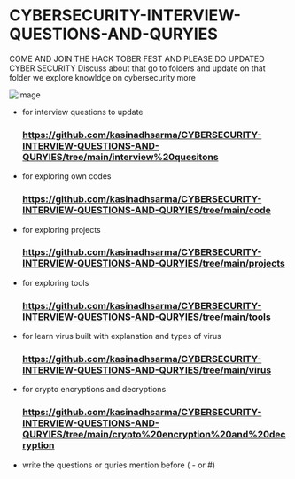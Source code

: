 # CYBERSECURITY-INTERVIEW-QUESTIONS-AND-QURYIES
COME AND JOIN THE HACK TOBER FEST AND PLEASE DO UPDATED CYBER SECURITY Discuss about that go to folders and update on that folder we explore knowldge on cybersecurity more

![image](https://user-images.githubusercontent.com/81065703/193424293-5af29b59-46be-4b2b-8c4a-72d2fd6b85c6.png)

- for interview questions to update 
   ### https://github.com/kasinadhsarma/CYBERSECURITY-INTERVIEW-QUESTIONS-AND-QURYIES/tree/main/interview%20quesitons

- for exploring own codes
  ### https://github.com/kasinadhsarma/CYBERSECURITY-INTERVIEW-QUESTIONS-AND-QURYIES/tree/main/code
  
- for exploring projects 
  ### https://github.com/kasinadhsarma/CYBERSECURITY-INTERVIEW-QUESTIONS-AND-QURYIES/tree/main/projects

- for exploring tools 
  ### https://github.com/kasinadhsarma/CYBERSECURITY-INTERVIEW-QUESTIONS-AND-QURYIES/tree/main/tools

- for learn virus built with explanation and types of virus
  ### https://github.com/kasinadhsarma/CYBERSECURITY-INTERVIEW-QUESTIONS-AND-QURYIES/tree/main/virus

- for crypto encryptions and decryptions
  ### https://github.com/kasinadhsarma/CYBERSECURITY-INTERVIEW-QUESTIONS-AND-QURYIES/tree/main/crypto%20encryption%20and%20decryption
  
- write the questions or quries mention before ( - or #)

